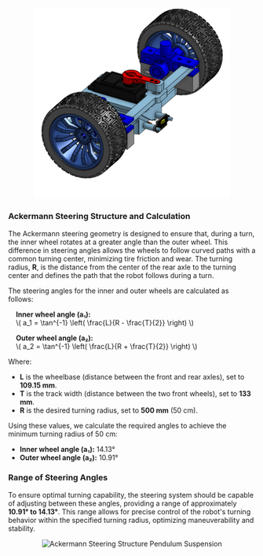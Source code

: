 <p align="center">
    <img src="https://github.com/DexterTaha/WRO-FE-2024-Mindcraft-International/blob/c49080620d08a28a2c56fb28aea237c9f2fbfd57/images/Steering.png" alt="Steering" width="400">
    <br>
</p>

### Ackermann Steering Structure and Calculation

The Ackermann steering geometry is designed to ensure that, during a turn, the inner wheel rotates at a greater angle than the outer wheel. This difference in steering angles allows the wheels to follow curved paths with a common turning center, minimizing tire friction and wear. The turning radius, **R**, is the distance from the center of the rear axle to the turning center and defines the path that the robot follows during a turn.

The steering angles for the inner and outer wheels are calculated as follows:

&nbsp;&nbsp;&nbsp;&nbsp;**Inner wheel angle (a₁):**  
&nbsp;&nbsp;&nbsp;&nbsp;\\( a_1 = \tan^{-1} \left( \frac{L}{R - \frac{T}{2}} \right) \\)

&nbsp;&nbsp;&nbsp;&nbsp;**Outer wheel angle (a₂):**  
&nbsp;&nbsp;&nbsp;&nbsp;\\( a_2 = \tan^{-1} \left( \frac{L}{R + \frac{T}{2}} \right) \\)

Where:
- **L** is the wheelbase (distance between the front and rear axles), set to **109.15 mm**.
- **T** is the track width (distance between the two front wheels), set to **133 mm**.
- **R** is the desired turning radius, set to **500 mm** (50 cm).

Using these values, we calculate the required angles to achieve the minimum turning radius of 50 cm:

- **Inner wheel angle (a₁):** 14.13°
- **Outer wheel angle (a₂):** 10.91°

### Range of Steering Angles

To ensure optimal turning capability, the steering system should be capable of adjusting between these angles, providing a range of approximately **10.91° to 14.13°**. This range allows for precise control of the robot's turning behavior within the specified turning radius, optimizing maneuverability and stability.

<p align="center">
    <img src="/mnt/data/image.png" alt="Ackermann Steering Structure Pendulum Suspension" width="600">
</p>
